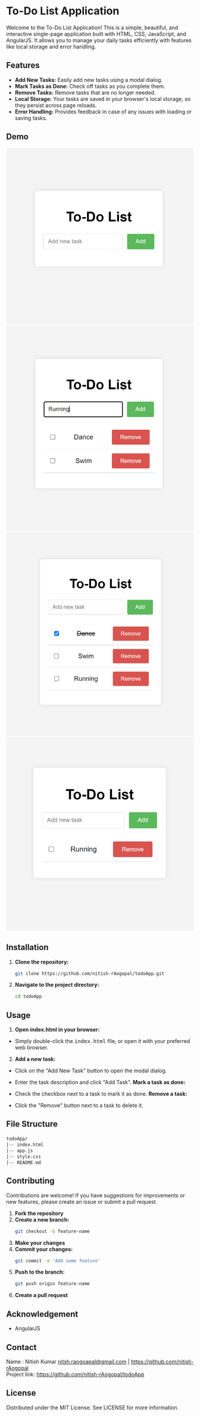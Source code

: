# To-Do List Application

Welcome to the To-Do List Application! This is a simple, beautiful, and interactive single-page application built with HTML, CSS, JavaScript, and AngularJS. It allows you to manage your daily tasks efficiently with features like local storage and error handling.

## Features

- **Add New Tasks:** Easily add new tasks using a modal dialog.
- **Mark Tasks as Done:** Check off tasks as you complete them.
- **Remove Tasks:** Remove tasks that are no longer needed.
- **Local Storage:** Your tasks are saved in your browser's local storage, so they persist across page reloads.
- **Error Handling:** Provides feedback in case of any issues with loading or saving tasks.

## Demo

![To-Do List Demo](/assets/screen1.PNG)
![To-Do List Demo](/assets/screen2.PNG)
![To-Do List Demo](/assets/screen3.PNG)
![To-Do List Demo](/assets/screen4.PNG)


## Installation

1. **Clone the repository:**
   ```sh
   git clone https://github.com/nitish-rAogopal/todoApp.git

2. **Navigate to the project directory:**
    ```sh
    cd todoApp
## Usage
1. **Open index.html in your browser:**

- Simply double-click the <tt>index.html</tt> file, or open it with your preferred web browser.
2. **Add a new task:**

- Click on the "Add New Task" button to open the modal dialog.
- Enter the task description and click "Add Task".
**Mark a task as done:**

- Check the checkbox next to a task to mark it as done.
**Remove a task:**

- Click the "Remove" button next to a task to delete it.

## File Structure

    todoApp/
    |-- index.html     
    |-- app.js         
    |-- style.css      
    |-- README.md  

   
## Contributing

Contributions are welcome! If you have suggestions for improvements or new features, please create an issue or submit a pull request.
1. **Fork the repository**
2. **Create a new branch:**
    ```sh
    git checkout -b feature-name
3. **Make your changes**
4. **Commit your changes:**
    ```sh
    git commit -m 'Add some feature'
5. **Push to the branch:**
    ```sh
    git push origin feature-name
6. **Create a pull request**

## Acknowledgement

- AngularJS

## Contact
Name : Nitish Kumar
nitsh.raogoapal@gmail.com | https://github.com/nitish-rAogopal<br>
Project link: https://github.com/nitish-rAogopal/todoApp

## License
Distributed under the MIT License. See LICENSE for more information.
